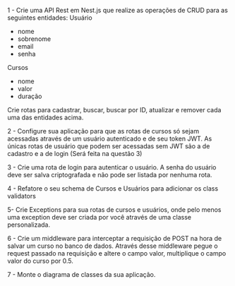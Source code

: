 1 - Crie uma API Rest em Nest.js que realize as operações de CRUD para as seguintes
entidades:
Usuário
- nome
- sobrenome
- email
- senha

Cursos
- nome
- valor
- duração

Crie rotas para cadastrar, buscar, buscar por ID, atualizar e remover cada uma das entidades
acima.

2 - Configure sua aplicação para que as rotas de cursos só sejam acessadas através de um
usuário autenticado e de seu token JWT.
As únicas rotas de usuário que podem ser acessadas sem JWT são a de cadastro e a de login
(Será feita na questão 3)

3 - Crie uma rota de login para autenticar o usuário. A senha do usuário deve ser salva
criptografada e não pode ser listada por nenhuma rota.

4 - Refatore o seu schema de Cursos e Usuários para adicionar os class validators

5- Crie Exceptions para sua rotas de cursos e usuários, onde pelo menos uma exception deve
ser criada por você através de uma classe personalizada.

6 - Crie um middleware para interceptar a requisição de POST na hora de salvar um curso no
banco de dados. Através desse middleware pegue o request passado na requisição e altere o
campo valor, multiplique o campo valor do curso por 0.5.

7 - Monte o diagrama de classes da sua aplicação.